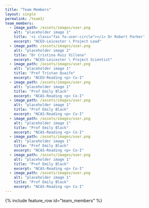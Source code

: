 ```yaml
---
title: "Team Members"
layout: single
permalink: /team3/
team_members:
  - image_path: /assets/images/user.png
    alt: "placeholder image 1"
    title: '<i class="fas fa-user-circle"></i> Dr Robert Parker'
    excerpt: "NCEO-Leicester \ Project Lead"
  - image_path: /assets/images/user.png
    alt: "placeholder image 2"
    title: "Dr Cristina Ruiz Villena"
    excerpt: "NCEO-Leicester \ Project Scientist"
  - image_path: /assets/images/user.png
    alt: "placeholder image 1"
    title: "Prof Tristan Quaife"
    excerpt: "NCEO-Reading <p> Co-I"
  - image_path: /assets/images/user.png
    alt: "placeholder image 1"
    title: "Prof Emily Black"
    excerpt: "NCAS-Reading <p> Co-I"
  - image_path: /assets/images/user.png
    alt: "placeholder image 1"
    title: "Prof Emily Black"
    excerpt: "NCAS-Reading <p> Co-I"
  - image_path: /assets/images/user.png
    alt: "placeholder image 1"
    title: "Prof Emily Black"
    excerpt: "NCAS-Reading <p> Co-I"
  - image_path: /assets/images/user.png
    alt: "placeholder image 1"
    title: "Prof Emily Black"
    excerpt: "NCAS-Reading <p> Co-I"
  - image_path: /assets/images/user.png
    alt: "placeholder image 1"
    title: "Prof Emily Black"
    excerpt: "NCAS-Reading <p> Co-I"
  - image_path: /assets/images/user.png
    alt: "placeholder image 1"
    title: "Prof Emily Black"
    excerpt: "NCAS-Reading <p> Co-I"
---
```



{% include feature_row id="team_members" %}
